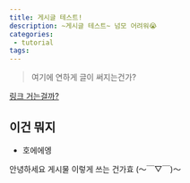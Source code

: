 ```yaml
---
title: 게시글 테스트!
description: ~게시글 테스트~ 넘모 어려워😭
categories:
 - tutorial
tags:
---
```


> 여기에 연하게 글이 써지는건가?

<!-- more -->

[링크 거는걸까?](https://www.naver.com)

## 이건 뭐지

* 호에에엥

안녕하세요 게시물 이렇게 쓰는 건가효 (～￣▽￣)～